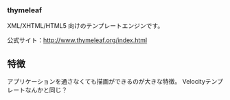 ### thymeleaf

XML/XHTML/HTML5 向けのテンプレートエンジンです。

公式サイト：http://www.thymeleaf.org/index.html

## 特徴
アプリケーションを通さなくても描画ができるのが大きな特徴。
Velocityテンプレートなんかと同じ？
